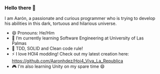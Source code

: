 ### Hello there 👋

I am Aarón, a passionate and curious programmer who is trying to develop his abilities in this dark, tortuous and hilarious universe.

- 😄 Pronouns: He/Him
- 🌱 I’m currently learning Software Engineering at University of Las Palmas
- :speech_balloon: TDD, SOLID and Clean code rule! 
- ⚡ I love HOI4 modding! Check out my latest creation here: https://github.com/Aaronhdez/Hoi4_Viva_La_Republica
- :video_game: I'm also learning Unity on my spare time 😄
